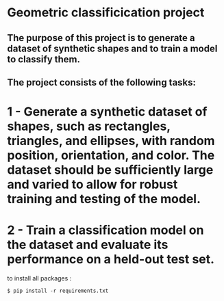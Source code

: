 # Geometric classificication project

## The purpose of this project is to generate a dataset of synthetic shapes and to train a model to classify them. 
## The project consists of the following tasks:

# 1 - Generate a synthetic dataset of shapes, such as rectangles, triangles, and ellipses, with random position, orientation, and color. The dataset should be sufficiently large and varied to allow for robust training and testing of the model.

# 2 - Train a classification model on the dataset and evaluate its performance on a held-out test set.

to install all packages :
```
$ pip install -r requirements.txt
```
